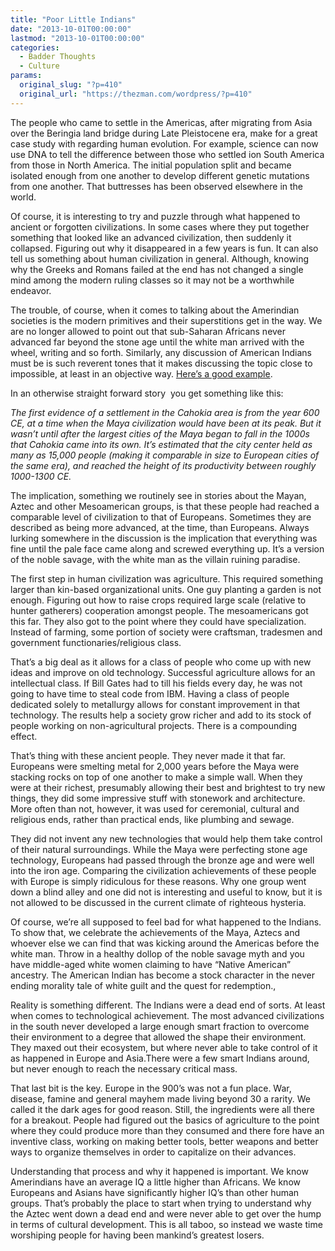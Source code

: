 ```yaml
---
title: "Poor Little Indians"
date: "2013-10-01T00:00:00"
lastmod: "2013-10-01T00:00:00"
categories:
  - Badder Thoughts
  - Culture
params:
  original_slug: "?p=410"
  original_url: "https://thezman.com/wordpress/?p=410"
---
```


The people who came to settle in the Americas, after migrating from Asia
over the Beringia land bridge during Late Pleistocene era, make for a
great case study with regarding human evolution. For example, science
can now use DNA to tell the difference between those who settled ion
South America from those in North America. The initial population split
and became isolated enough from one another to develop different genetic
mutations from one another. That buttresses has been observed elsewhere
in the world.

Of course, it is interesting to try and puzzle through what happened to
ancient or forgotten civilizations. In some cases where they put
together something that looked like an advanced civilization, then
suddenly it collapsed. Figuring out why it disappeared in a few years is
fun. It can also tell us something about human civilization in general.
Although, knowing why the Greeks and Romans failed at the end has not
changed a single mind among the modern ruling classes so it may not be a
worthwhile endeavor.

The trouble, of course, when it comes to talking about the Amerindian
societies is the modern primitives and their superstitions get in the
way. We are no longer allowed to point out that sub-Saharan Africans
never advanced far beyond the stone age until the white man arrived with
the wheel, writing and so forth. Similarly, any discussion of American
Indians must be is such reverent tones that it makes discussing the
topic close to impossible, at least in an objective way. <a
href="https://io9.gizmodo.com/a-mysterious-fire-destroyed-north-americas-greatest-ci-1390275275"
rel="noopener" target="_blank">Here’s a good example</a>.

In an otherwise straight forward story  you get something like this:

*The first evidence of a settlement in the Cahokia area is from the year
600 CE, at a time when the Maya civilization would have been at its
peak. But it wasn’t until after the largest cities of the Maya began to
fall in the 1000s that Cahokia came into its own. It’s estimated that
the city center held as many as 15,000 people (making it comparable in
size to European cities of the same era), and reached the height of its
productivity between roughly 1000-1300 CE.*

The implication, something we routinely see in stories about the Mayan,
Aztec and other Mesoamerican groups, is that these people had reached a
comparable level of civilization to that of Europeans. Sometimes they
are described as being more advanced, at the time, than Europeans.
Always lurking somewhere in the discussion is the implication that
everything was fine until the pale face came along and screwed
everything up. It’s a version of the noble savage, with the white man as
the villain ruining paradise.

The first step in human civilization was agriculture. This required
something larger than kin-based organizational units. One guy planting a
garden is not enough. Figuring out how to raise crops required large
scale (relative to hunter gatherers) cooperation amongst people. The
mesoamericans got this far. They also got to the point where they could
have specialization. Instead of farming, some portion of society were
craftsman, tradesmen and government functionaries/religious class.

That’s a big deal as it allows for a class of people who come up with
new ideas and improve on old technology. Successful agriculture allows
for an intellectual class. If Bill Gates had to till his fields every
day, he was not going to have time to steal code from IBM. Having a
class of people dedicated solely to metallurgy allows for constant
improvement in that technology. The results help a society grow richer
and add to its stock of people working on non-agricultural projects.
There is a compounding effect.

That’s thing with these ancient people. They never made it that far.
Europeans were smelting metal for 2,000 years before the Maya were
stacking rocks on top of one another to make a simple wall. When they
were at their richest, presumably allowing their best and brightest to
try new things, they did some impressive stuff with stonework and
architecture. More often than not, however, it was used for ceremonial,
cultural and religious ends, rather than practical ends, like plumbing
and sewage.

They did not invent any new technologies that would help them take
control of their natural surroundings. While the Maya were perfecting
stone age technology, Europeans had passed through the bronze age and
were well into the iron age. Comparing the civilization achievements of
these people with Europe is simply ridiculous for these reasons. Why one
group went down a blind alley and one did not is interesting and useful
to know, but it is not allowed to be discussed in the current climate of
righteous hysteria.

Of course, we’re all supposed to feel bad for what happened to the
Indians. To show that, we celebrate the achievements of the Maya, Aztecs
and whoever else we can find that was kicking around the Americas before
the white man. Throw in a healthy dollop of the noble savage myth and
you have middle-aged white women claiming to have “Native American”
ancestry. The American Indian has become a stock character in the never
ending morality tale of white guilt and the quest for redemption.,

Reality is something different. The Indians were a dead end of sorts. At
least when comes to technological achievement. The most advanced
civilizations in the south never developed a large enough smart fraction
to overcome their environment to a degree that allowed the shape their
environment. They maxed out their ecosystem, but where never able to
take control of it as happened in Europe and Asia.There were a few smart
Indians around, but never enough to reach the necessary critical mass.

That last bit is the key. Europe in the 900’s was not a fun place. War,
disease, famine and general mayhem made living beyond 30 a rarity. We
called it the dark ages for good reason. Still, the ingredients were all
there for a breakout. People had figured out the basics of agriculture
to the point where they could produce more than they consumed and there
fore have an inventive class, working on making better tools, better
weapons and better ways to organize themselves in order to capitalize on
their advances.

Understanding that process and why it happened is important. We know
Amerindians have an average IQ a little higher than Africans. We know
Europeans and Asians have significantly higher IQ’s than other human
groups. That’s probably the place to start when trying to understand why
the Aztec went down a dead end and were never able to get over the hump
in terms of cultural development. This is all taboo, so instead we waste
time worshiping people for having been mankind’s greatest losers.
